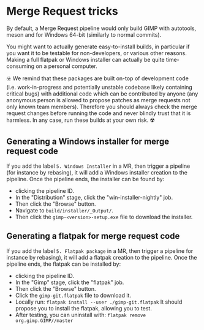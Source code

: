 # Merge Request tricks

By default, a Merge Request pipeline would only build GIMP with
autotools, meson and for Windows 64-bit (similarly to normal commits).

You might want to actually generate easy-to-install builds, in
particular if you want it to be testable for non-developers, or various
other reasons. Making a full flatpak or Windows installer can actually
be quite time-consuming on a personal computer.

☣️  We remind that these packages are built on-top of development code
(i.e. work-in-progress and potentially unstable codebase likely
containing critical bugs) with additional code which can be contributed
by anyone (any anonymous person is allowed to propose patches as merge
requests not only known team members).
Therefore you should always check the merge request changes before
running the code and never blindly trust that it is harmless. In any
case, run these builds at your own risk. ☢️

## Generating a Windows installer for merge request code

If you add the label `5. Windows Installer` in a MR, then trigger a
pipeline (for instance by rebasing), it will add a Windows installer
creation to the pipeline. Once the pipeline ends, the installer can be
found by:

- clicking the pipeline ID.
- In the "Distribution" stage, click the "win-installer-nightly" job.
- Then click the "Browse" button.
- Navigate to `build/installer/_Output/`.
- Then click the `gimp-<version>-setup.exe` file to download the
  installer.

## Generating a flatpak for merge request code

If you add the label `5. Flatpak package` in a MR, then trigger a
pipeline for instance by rebasing), it will add a flatpak creation to
the pipeline. Once the pipeline ends, the flatpak can be installed by:

- clicking the pipeline ID.
- In the "Gimp" stage, click the "flatpak" job.
- Then click the "Browse" button.
- Click the `gimp-git.flatpak` file to download it.
- Locally run: `flatpak install --user ./gimp-git.flatpak`
  It should propose you to install the flatpak, allowing you to test.
- After testing, you can uninstall with: `flatpak remove org.gimp.GIMP//master`

